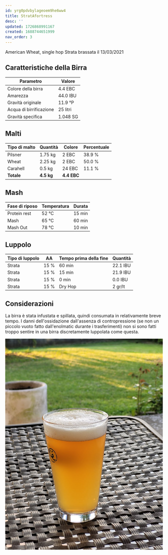 ```yaml
---
id: yrg0pdvbylageoem9he6ww4
title: StratAfortress
desc: ''
updated: 1726868991167
created: 1688744651999
nav_order: 3
---
```

American Wheat, single hop Strata brassata il 13/03/2021

## Caratteristiche della Birra

| Parametro               | Valore   |
| ----------------------- | -------- |
| Colore della birra      | 4.4 EBC  |
| Amarezza                | 44.0 IBU |
| Gravità originale       | 11.9 °P  |
| Acqua di birrificazione | 25 litri |
| Gravità specifica       | 1.048 SG |

## Malti

| Tipo di malto | Quantità   | Colore      | Percentuale |
| ------------- | ---------- | ----------- | ----------- |
| Pilsner       | 1.75 kg    | 2 EBC       | 38.9 %      |
| Wheat         | 2.25 kg    | 2 EBC       | 50.0 %      |
| Carahell      | 0.5 kg     | 24 EBC      | 11.1 %      |
| **Totale**    | **4.5 kg** | **4.4 EBC** |             |

## Mash

| Fase di riposo | Temperatura | Durata |
| -------------- | ----------- | ------ |
| Protein rest   | 52 °C       | 15 min |
| Mash           | 65 °C       | 60 min |
| Mash Out       | 78 °C       | 10 min |

## Luppolo

| Tipo di luppolo | AA   | Tempo prima della fine | Quantità |
| --------------- | ---- | ---------------------- | -------- |
| Strata          | 15 % | 60 min                 | 22.1 IBU |
| Strata          | 15 % | 15 min                 | 21.9 IBU |
| Strata          | 15 % | 0 min                  | 0.0 IBU  |
| Strata          | 15 % | Dry Hop                | 2 gr/lt  |

## Considerazioni

La birra è stata infustata e spillata, quindi consumata in relativamente breve tempo. I danni dell'ossidazione dall'assenza di contropressione (se non un piccolo vuoto fatto dall'enolmatic durante i trasferimenti) non si sono fatti troppo sentire in una birra discretamente luppolata come questa.

![pa](./assets/images/2024-09-20-22-28-07.png)
